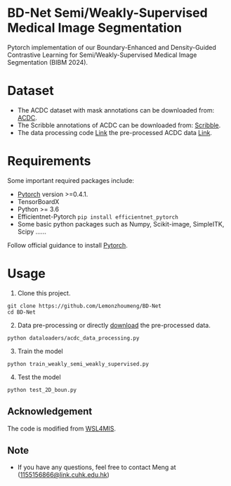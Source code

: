 # BD-Net Semi/Weakly-Supervised Medical Image Segmentation
Pytorch implementation of our Boundary-Enhanced and Density-Guided Contrastive Learning for Semi/Weakly-Supervised Medical Image Segmentation (BIBM 2024). <br/>


# Dataset
* The ACDC dataset with mask annotations can be downloaded from: [ACDC](https://www.creatis.insa-lyon.fr/Challenge/acdc/databases.html).
* The Scribble annotations of ACDC can be downloaded from: [Scribble](https://gvalvano.github.io/wss-multiscale-adversarial-attention-gates/data).
* The data processing code [Link](https://github.com/Luoxd1996/WSL4MIS/blob/main/code/dataloaders/acdc_data_processing.py)  the pre-processed ACDC data [Link](https://github.com/HiLab-git/WSL4MIS/tree/main/data/ACDC).

# Requirements
Some important required packages include:
* [Pytorch][torch_link] version >=0.4.1.
* TensorBoardX
* Python >= 3.6 
* Efficientnet-Pytorch `pip install efficientnet_pytorch`
* Some basic python packages such as Numpy, Scikit-image, SimpleITK, Scipy ......

Follow official guidance to install [Pytorch][torch_link].

[torch_link]:https://pytorch.org/

# Usage

1. Clone this project.
```
git clone https://github.com/Lemonzhoumeng/BD-Net
cd BD-Net
```
2. Data pre-processing or directly [download](https://github.com/HiLab-git/WSL4MIS/tree/main/data/ACDC) the pre-processed data.
```
python dataloaders/acdc_data_processing.py
```

3.  Train the model
```
python train_weakly_semi_weakly_supervised.py 
```

4. Test the model
```
python test_2D_boun.py
```

## Acknowledgement
The code is modified from [WSL4MIS](https://github.com/HiLab-git/WSL4MIS). 



## Note
* If you have any questions, feel free to contact Meng at (1155156866@link.cuhk.edu.hk)
